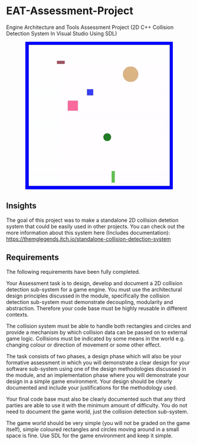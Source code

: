 # EAT-Assessment-Project
Engine Architecture and Tools Assessment Project (2D C++ Collision Detection System In Visual Studio Using SDL)

<p align="center">
  <a>
    <img src="EAT.gif" width="400" height = "400" alt="Showcase GIF">
  </a>
</p>

## Insights

The goal of this project was to make a standalone 2D collision detetion system that could be easily used in
other projects. You can check out the more information about this system here (Includes documentation):
https://themglegends.itch.io/standalone-collision-detection-system

## Requirements

The following requirements have been fully completed.

Your Assessment task is to design, develop and document a 2D collision detection sub-system for a game engine. You must use the architectural design principles discussed in the module, specifically the collision detection sub-system must demonstrate decoupling, modularity and abstraction. Therefore your code base must be highly reusable in different contexts.

The collision system must be able to handle both rectangles and circles and provide a mechanism by which collision data can be passed on to external game logic. Collisions must be indicated by some means in the world e.g. changing colour or direction of movement or some other effect.

The task consists of two phases, a design phase which will also be your formative assessment in which you will demonstrate a clear design for your software sub-system using one of the design methodologies discussed in the module, and an implementation phase where you will demonstrate your design in a simple game environment. Your design should be clearly documented and include your justifications for the methodology used.

Your final code base must also be clearly documented such that any third parties are able to use it with the minimum amount of difficulty. You do not need to document the game world, just the collision detection sub-system.

The game world should be very simple (you will not be graded on the game itself), simple coloured rectangles and circles moving around in a small space is fine. Use SDL for the game environment and keep it simple.
